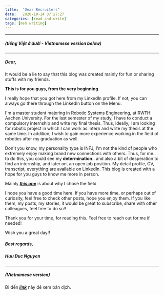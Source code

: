 ```yaml
---
title:  "Dear Recruiters"
date:   2020-10-14 07:27:27
categories: [read and write]
tags: [meh writing]
---
```

-------
##### *(tiếng Việt ở dưới - Vietnamese version below)*
-------
##### ***Dear,***

It would be a lie to say that this blog was created mainly for fun or sharing stuffs with my friends.

**This is for you guys, from the very beginning.**

I really hope that you got here from my LinkedIn profile.
If not, you can always go there through the LinkedIn button on the Menu.

I'm a master student majoring in Robotic Systems Engineering, at RWTH Aachen University. For the last semester of my study, I have to conduct a compulsory internship and write my final thesis. Thus, ideally, I am looking for robotic project in which I can work as intern and write my thesis at the same time. In addition, I wish to gain more experience working in the field of robotics after my graduation as well.

Don't you know, my personality type is INFJ, I'm not the kind of people who extremely enjoy making brand new connections with others.
Thus, for me.. to do this, you could see my **determination**.. and also a bit of desperation to find an internship, and later on, an open job position.
My detail profile, CV, transcript, everything are available on LinkedIn. This blog is created with a hope for you guys to know me more in person.

Mainly ***[this one](https://duken72.github.io/2020/Why-Robotics/)***  is about why I chose the field.

I hope you have a good time here.
If you have more time, or perhaps out of curiosity, feel free to check other posts, hope you enjoy them.
If you like them, my posts, my stories, it would be great to subscribe, share with other colleagues, feel free to do so!!

Thank you for your time, for reading this.
Feel free to reach out for me if needed!

Wish you a great day!!

##### ***Best regards,***
##### *Huu Duc Nguyen*

--------------
##### *(Vietnamese version)*
Đi đến ***[link](https://duken72.github.io/2020/Dear-Recruiter-VN/)*** này để xem bản dịch.
